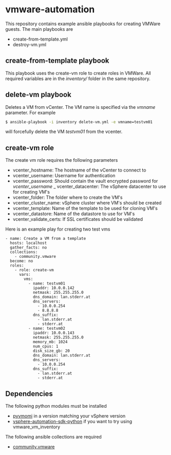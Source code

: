 # vmware-automation

This repository contains example ansible playbooks for creating VMWare guests.
The main playbooks are

- create-from-template.yml
- destroy-vm.yml

## create-from-template playbook

This playbook uses the create-vm role to create roles in VMWare. All required variables are in the _inventory/_ folder
in the same repository.

## delete-vm playbook

Deletes a VM from vCenter. The VM name is specified via the _vmname_ parameter. For example

```bash
$ ansible-playbook -i inventory delete-vm.yml -e vmname=testvm01
```

will forcefully delete the VM _testvm01_ from the vcenter. 

## create-vm role

The create vm role requires the following parameters

- vcenter_hostname: The hostname of the vCenter to connect to 
- vcenter_username: Username for authentication 
- vcenter_password: Should contain the vault encrypted password for _vcenter_username_
_ vcenter_datacenter: The vSphere datacenter to use for creating VM's
- vcenter_folder: The folder where to create the VM's
- vcenter_cluster_name: vSphere cluster where VM's should be created
- vcenter_template: Name of the template to be used for cloning VM's
- vcenter_datastore: Name of the datastore to use for VM's
- vcenter_validate_certs: If SSL certificates should be validated

Here is an example play for creating two test vms

```ansible
- name: Create a VM from a template
  hosts: localhost
  gather_facts: no
  collections:
    - community.vmware
  become: no
  roles:
    - role: create-vm
      vars:
        vms:
          - name: testvm01
            ipaddr: 10.0.0.142
            netmask: 255.255.255.0
            dns_domain: lan.stderr.at
            dns_servers:
              - 10.0.0.254
              - 8.8.8.8
            dns_suffix:
              - lan.stderr.at
              - stderr.at
          - name: testvm02
            ipaddr: 10.0.0.143
            netmask: 255.255.255.0
            memory_mb: 1024
            num_cpus: 1
            disk_size_gb: 20
            dns_domain: lan.stderr.at
            dns_servers:
              - 10.0.0.254
            dns_suffix:
              - lan.stderr.at
              - stderr.at
```

## Dependencies

The following python modules must be installed

- [pyvmomi](https://github.com/vmware/pyvmomi) in a version matching your vSphere version
- [vsphere-automation-sdk-python](https://github.com/vmware/vsphere-automation-sdk-python.git) if you want to try using vmware_vm_inventory

The following ansible collections are required

- [community.vmware](https://galaxy.ansible.com/community/vmware)



